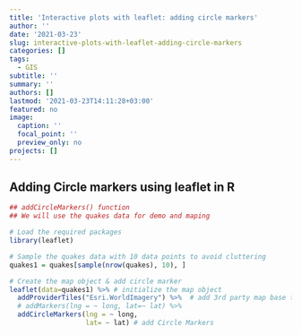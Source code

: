 ```yaml
---
title: 'Interactive plots with leaflet: adding circle markers'
author: ''
date: '2021-03-23'
slug: interactive-plots-with-leaflet-adding-circle-markers
categories: []
tags:
  - GIS
subtitle: ''
summary: ''
authors: []
lastmod: '2021-03-23T14:11:28+03:00'
featured: no
image:
  caption: ''
  focal_point: ''
  preview_only: no
projects: []
---
```


<script src="{{< blogdown/postref >}}index.en_files/htmlwidgets/htmlwidgets.js"></script>
<script src="{{< blogdown/postref >}}index.en_files/jquery/jquery.min.js"></script>
<link href="{{< blogdown/postref >}}index.en_files/leaflet/leaflet.css" rel="stylesheet" />
<script src="{{< blogdown/postref >}}index.en_files/leaflet/leaflet.js"></script>
<link href="{{< blogdown/postref >}}index.en_files/leafletfix/leafletfix.css" rel="stylesheet" />
<script src="{{< blogdown/postref >}}index.en_files/proj4/proj4.min.js"></script>
<script src="{{< blogdown/postref >}}index.en_files/Proj4Leaflet/proj4leaflet.js"></script>
<link href="{{< blogdown/postref >}}index.en_files/rstudio_leaflet/rstudio_leaflet.css" rel="stylesheet" />
<script src="{{< blogdown/postref >}}index.en_files/leaflet-binding/leaflet.js"></script>
<script src="{{< blogdown/postref >}}index.en_files/leaflet-providers/leaflet-providers_1.9.0.js"></script>
<script src="{{< blogdown/postref >}}index.en_files/leaflet-providers-plugin/leaflet-providers-plugin.js"></script>

## Adding Circle markers using leaflet in R

``` r
## addCircleMarkers() function
## We will use the quakes data for demo and maping

# Load the required packages
library(leaflet)

# Sample the quakes data with 10 data points to avoid cluttering
quakes1 = quakes[sample(nrow(quakes), 10), ]

# Create the map object & add circle marker
leaflet(data=quakes1) %>% # initialize the map object
  addProviderTiles("Esri.WorldImagery") %>%  # add 3rd party map base tile
  # addMarkers(lng = ~ long, lat=~ lat) %>% 
  addCircleMarkers(lng = ~ long, 
                   lat= ~ lat) # add Circle Markers
```

<div id="htmlwidget-1" style="width:672px;height:480px;" class="leaflet html-widget"></div>
<script type="application/json" data-for="htmlwidget-1">{"x":{"options":{"crs":{"crsClass":"L.CRS.EPSG3857","code":null,"proj4def":null,"projectedBounds":null,"options":{}}},"calls":[{"method":"addProviderTiles","args":["Esri.WorldImagery",null,null,{"errorTileUrl":"","noWrap":false,"detectRetina":false}]},{"method":"addCircleMarkers","args":[[-19.1,-29.09,-12.85,-17.61,-15.2,-17.8,-22.2,-27.54,-14.65,-24.97],[183.87,183.2,165.67,183.32,184.68,181.35,180.58,182.5,166.97,179.82],10,null,null,{"interactive":true,"className":"","stroke":true,"color":"#03F","weight":5,"opacity":0.5,"fill":true,"fillColor":"#03F","fillOpacity":0.2},null,null,null,null,null,{"interactive":false,"permanent":false,"direction":"auto","opacity":1,"offset":[0,0],"textsize":"10px","textOnly":false,"className":"","sticky":true},null]}],"limits":{"lat":[-29.09,-12.85],"lng":[165.67,184.68]}},"evals":[],"jsHooks":[]}</script>

